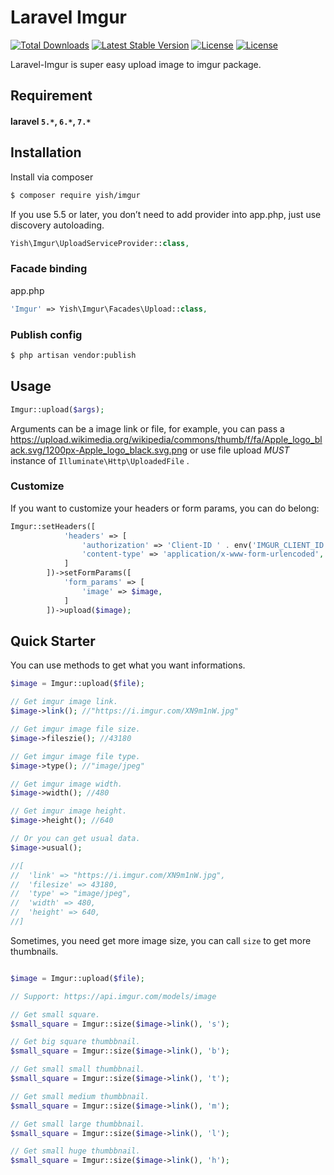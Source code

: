 # Laravel Imgur

<p>
<a href="https://packagist.org/packages/yish/imgur"><img src="https://poser.pugx.org/yish/imgur/d/total.svg" alt="Total Downloads"></a>
<a href="https://packagist.org/packages/yish/imgur"><img src="https://poser.pugx.org/yish/imgur/v/stable.svg" alt="Latest Stable Version"></a>
<a href="https://packagist.org/packages/yish/imgur"><img src="https://poser.pugx.org/yish/imgur/license.svg" alt="License"></a>
<a href="https://packagist.org/packages/yish/imgur"><img src="https://poser.pugx.org/yish/imgur/v/unstable.svg" alt="License"></a>
</p>

Laravel-Imgur is super easy upload image to imgur package.

## Requirement
#### laravel `5.*`, `6.*`, `7.*`

## Installation

Install via composer
``` bash
$ composer require yish/imgur
```

If you use 5.5 or later, you don’t need to add provider into app.php, just use discovery autoloading.
``` php
Yish\Imgur\UploadServiceProvider::class,
```

### Facade binding
app.php
``` php
'Imgur' => Yish\Imgur\Facades\Upload::class,
```

### Publish config
``` bash
$ php artisan vendor:publish
```

## Usage
``` php
Imgur::upload($args);
```

Arguments can be a image link or file, for example, you can pass a https://upload.wikimedia.org/wikipedia/commons/thumb/f/fa/Apple_logo_black.svg/1200px-Apple_logo_black.svg.png or use file upload *MUST* instance of `Illuminate\Http\UploadedFile` .

### Customize
If you want to customize your headers or form params, you can do belong:

``` php
Imgur::setHeaders([
            'headers' => [
                'authorization' => 'Client-ID ' . env('IMGUR_CLIENT_ID'),
                'content-type' => 'application/x-www-form-urlencoded',
            ]
        ])->setFormParams([
            'form_params' => [
                'image' => $image,
            ]
        ])->upload($image);
```

## Quick Starter
You can use methods to get what you want informations.

``` php
$image = Imgur::upload($file);

// Get imgur image link.
$image->link(); //"https://i.imgur.com/XN9m1nW.jpg"

// Get imgur image file size.
$image->fileszie(); //43180

// Get imgur image file type.
$image->type(); //"image/jpeg"

// Get imgur image width.
$image->width(); //480

// Get imgur image height.
$image->height(); //640

// Or you can get usual data.
$image->usual();

//[
//  'link' => "https://i.imgur.com/XN9m1nW.jpg",
//  'filesize' => 43180,
//  'type' => "image/jpeg",
//  'width' => 480,
//  'height' => 640,
//]
```

Sometimes, you need get more image size, you can call `size` to get more thumbnails.
``` php

$image = Imgur::upload($file);

// Support: https://api.imgur.com/models/image

// Get small square.
$small_square = Imgur::size($image->link(), 's');

// Get big square thumbbnail.
$small_square = Imgur::size($image->link(), 'b');

// Get small small thumbbnail.
$small_square = Imgur::size($image->link(), 't');

// Get small medium thumbbnail.
$small_square = Imgur::size($image->link(), 'm');

// Get small large thumbbnail.
$small_square = Imgur::size($image->link(), 'l');

// Get small huge thumbbnail.
$small_square = Imgur::size($image->link(), 'h');
```
